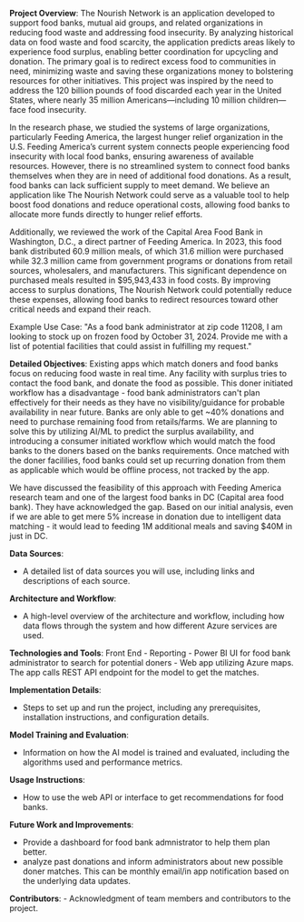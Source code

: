 **Project Overview**:
The Nourish Network is an application developed to support food banks, mutual aid groups, and related organizations in reducing food waste and addressing food insecurity. By analyzing historical data on food waste and food scarcity, the application predicts areas likely to experience food surplus, enabling better coordination for upcycling and donation. The primary goal is to redirect excess food to communities in need, minimizing waste and saving these organizations money to bolstering resources for other initiatives. This project was inspired by the need to address the 120 billion pounds of food discarded each year in the United States, where nearly 35 million Americans—including 10 million children—face food insecurity.

In the research phase, we studied the systems of large organizations, particularly Feeding America, the largest hunger relief organization in the U.S. Feeding America’s current system connects people experiencing food insecurity with local food banks, ensuring awareness of available resources. However, there is no streamlined system to connect food banks themselves when they are in need of additional food donations. As a result, food banks can lack sufficient supply to meet demand. We believe an application like The Nourish Network could serve as a valuable tool to help boost food donations and reduce operational costs, allowing food banks to allocate more funds directly to hunger relief efforts.

Additionally, we reviewed the work of the Capital Area Food Bank in Washington, D.C., a direct partner of Feeding America. In 2023, this food bank distributed 60.9 million meals, of which 31.6 million were purchased while 32.3 million came from government programs or donations from retail sources, wholesalers, and manufacturers. This significant dependence on purchased meals resulted in $95,943,433 in food costs. By improving access to surplus donations, The Nourish Network could potentially reduce these expenses, allowing food banks to redirect resources toward other critical needs and expand their reach.

Example Use Case: "As a food bank administrator at zip code 11208, I am looking to stock up on frozen food by October 31, 2024. Provide me with a list of potential facilities that could assist in fulfilling my request." 

**Detailed Objectives**:
Existing apps which match doners and food banks focus on reducing food waste in real time. Any facility with surplus tries to contact the food bank, and donate the food as possible. 
This doner initiated workflow has a disadvantage - food bank administrators can't plan effectively for their needs as they have no visibility/guidance for probable availability in near future.
Banks are only able to get ~40% donations and need to purchase remaining food from retails/farms.
We are planning to solve this by utilizing AI/ML to predict the surplus availability, and introducing a consumer initiated workflow which would match the food banks to the doners based on the banks requirements. Once matched with the doner facililies, food banks could set up recurring donation from them as applicable which would be offline process, not tracked by the app. 

We have discussed the feasibility of this approach with Feeding America research team and one of the largest food banks in DC (Capital area food bank). They have acknowledged the gap. Based on our initial analysis, even if we are able to get mere 5% increase in donation due to intelligent data matching - it would lead to feeding 1M additional meals and saving $40M in just in DC.  

**Data Sources**:
   - A detailed list of data sources you will use, including links and descriptions of each source.

**Architecture and Workflow**:
   - A high-level overview of the architecture and workflow, including how data flows through the system and how different Azure services are used.

**Technologies and Tools**:
Front End - 
Reporting - Power BI
UI for food bank administrator to search for potential doners - Web app utilizing Azure maps. The app calls REST API endpoint for the model to get the matches. 

**Implementation Details**:
   - Steps to set up and run the project, including any prerequisites, installation instructions, and configuration details.

**Model Training and Evaluation**:
   - Information on how the AI model is trained and evaluated, including the algorithms used and performance metrics.

**Usage Instructions**:
   - How to use the web API or interface to get recommendations for food banks.

**Future Work and Improvements**:
   - Provide a dashboard for food bank admnistrator to help them plan better.
   - analyze past donations and inform administrators about new possible doner matches. This can be monthly email/in app notification based on the underlying data updates.  
     

**Contributors**:
    - Acknowledgment of team members and contributors to the project.





